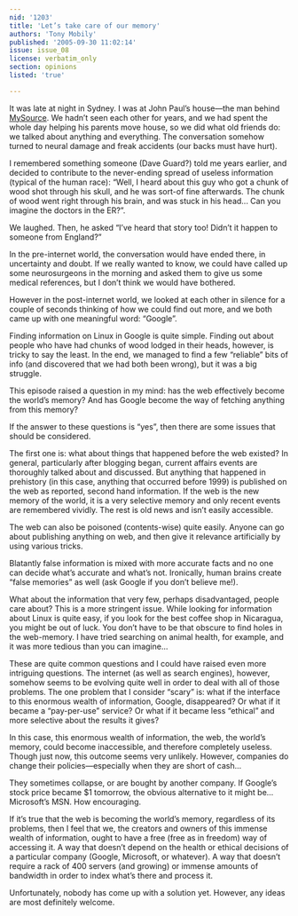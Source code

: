 ```yaml
---
nid: '1203'
title: 'Let’s take care of our memory'
authors: 'Tony Mobily'
published: '2005-09-30 11:02:14'
issue: issue_08
license: verbatim_only
section: opinions
listed: 'true'

---
```

It was late at night in Sydney. I was at John Paul’s house—the man behind [MySource](http://mysource.squiz.net/). We hadn’t seen each other for years, and we had spent the whole day helping his parents move house, so we did what old friends do: we talked about anything and everything. The conversation somehow turned to neural damage and freak accidents (our backs must have hurt).

I remembered something someone (Dave Guard?) told me years earlier, and decided to contribute to the never-ending spread of useless information (typical of the human race): “Well, I heard about this guy who got a chunk of wood shot through his skull, and he was sort-of fine afterwards. The chunk of wood went right through his brain, and was stuck in his head... Can you imagine the doctors in the ER?”.

We laughed. Then, he asked “I’ve heard that story too! Didn’t it happen to someone from England?”

In the pre-internet world, the conversation would have ended there, in uncertainty and doubt. If we really wanted to know, we could have called up some neurosurgeons in the morning and asked them to give us some medical references, but I don’t think we would have bothered.

However in the post-internet world, we looked at each other in silence for a couple of seconds thinking of how we could find out more, and we both came up with one meaningful word: “Google”.

Finding information on Linux in Google is quite simple. Finding out about people who have had chunks of wood lodged in their heads, however, is tricky to say the least. In the end, we managed to find a few “reliable” bits of info (and discovered that we had both been wrong), but it was a big struggle.

This episode raised a question in my mind: has the web effectively become the world’s memory? And has Google become the way of fetching anything from this memory?

If the answer to these questions is “yes”, then there are some issues that should be considered.



The first one is: what about things that happened before the web existed? In general, particularly after blogging began, current affairs events are thoroughly talked about and discussed. But anything that happened in prehistory (in this case, anything that occurred before 1999) is published on the web as reported, second hand information. If the web is the new memory of the world, it is a very selective memory and only recent events are remembered vividly. The rest is old news and isn’t easily accessible.

The web can also be poisoned (contents-wise) quite easily. Anyone can go about publishing anything on web, and then give it relevance artificially by using various tricks.

Blatantly false information is mixed with more accurate facts and no one can decide what’s accurate and what’s not. Ironically, human brains create “false memories” as well (ask Google if you don’t believe me!).

What about the information that very few, perhaps disadvantaged, people care about? This is a more stringent issue. While looking for information about Linux is quite easy, if you look for the best coffee shop in Nicaragua, you might be out of luck. You don’t have to be that obscure to find holes in the web-memory. I have tried searching on animal health, for example, and it was more tedious than you can imagine...



These are quite common questions and I could have raised even more intriguing questions. The internet (as well as search engines), however, somehow seems to be evolving quite well in order to deal with all of those problems. The one problem that I consider “scary” is: what if the interface to this enormous wealth of information, Google, disappeared? Or what if it became a “pay-per-use” service? Or what if it became less “ethical” and more selective about the results it gives?

In this case, this enormous wealth of information, the web, the world’s memory, could become inaccessible, and therefore completely useless. Though just now, this outcome seems very unlikely. However, companies do change their policies—especially when they are short of cash...

They sometimes collapse, or are bought by another company. If Google’s stock price became $1 tomorrow, the obvious alternative to it might be... Microsoft’s MSN. How encouraging.

If it’s true that the web is becoming the world’s memory, regardless of its problems, then I feel that we, the creators and owners of this immense wealth of information, ought to have a free (free as in freedom) way of accessing it. A way that doesn’t depend on the health or ethical decisions of a particular company (Google, Microsoft, or whatever). A way that doesn’t require a rack of 400 servers (and growing) or immense amounts of bandwidth in order to index what’s there and process it.



Unfortunately, nobody has come up with a solution yet. However, any ideas are most definitely welcome.

